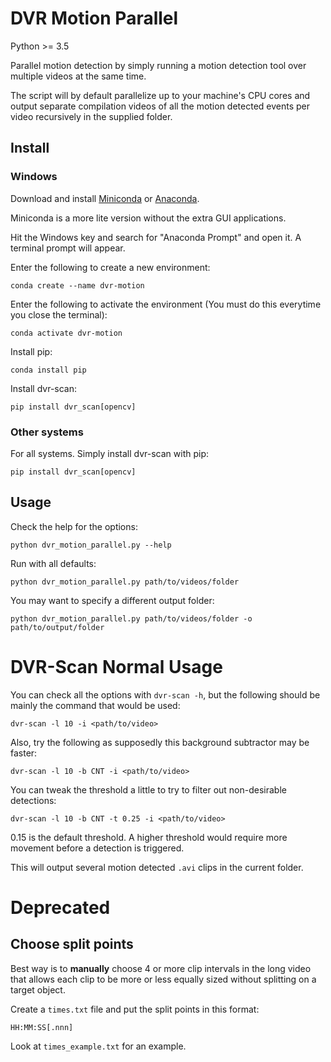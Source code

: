 # DVR Motion Parallel

Python >= 3.5

Parallel motion detection by simply running a motion detection tool
over multiple videos at the same time.

The script will by default parallelize up to your machine's CPU cores and
output separate compilation videos of all the motion detected
events per video recursively in the supplied folder.

## Install

### Windows

Download and install [Miniconda](https://docs.conda.io/en/latest/miniconda.html) or [Anaconda](https://www.anaconda.com/).

Miniconda is a more lite version without the extra GUI applications.

Hit the Windows key and search for "Anaconda Prompt" and open it. A terminal prompt will appear.

Enter the following to create a new environment:
```
conda create --name dvr-motion 
```

Enter the following to activate the environment (You must do this everytime you close the terminal):
```
conda activate dvr-motion
```

Install pip:
```
conda install pip
```

Install dvr-scan:
```
pip install dvr_scan[opencv]
```

### Other systems

For all systems. Simply install dvr-scan with pip:
```
pip install dvr_scan[opencv]
```

## Usage

Check the help for the options:

```
python dvr_motion_parallel.py --help
```

Run with all defaults:

```
python dvr_motion_parallel.py path/to/videos/folder
```

You may want to specify a different output folder:

```
python dvr_motion_parallel.py path/to/videos/folder -o path/to/output/folder
```

# DVR-Scan Normal Usage

You can check all the options with `dvr-scan -h`, but the following should be
mainly the command that would be used:

```
dvr-scan -l 10 -i <path/to/video>
```

Also, try the following as supposedly this background subtractor may be faster:
```
dvr-scan -l 10 -b CNT -i <path/to/video>
```

You can tweak the threshold a little to try to filter out non-desirable detections:
```
dvr-scan -l 10 -b CNT -t 0.25 -i <path/to/video>
```

0.15 is the default threshold. A higher threshold would require more movement before
a detection is triggered.

This will output several motion detected `.avi` clips in the current folder.

# Deprecated

## Choose split points

Best way is to **manually** choose 4 or more clip intervals in the long video
that allows each clip to be more or less equally sized without splitting
on a target object.

Create a `times.txt` file and put the split points
in this format:
```
HH:MM:SS[.nnn]
```
Look at `times_example.txt` for an example.
